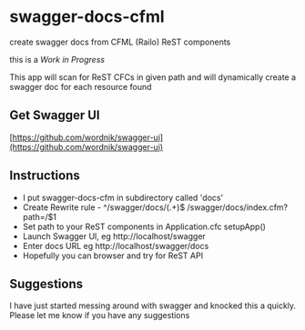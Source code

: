 swagger-docs-cfml
=================

create swagger docs from CFML (Railo) ReST components

this is a *Work in Progress*

This app will scan for ReST CFCs in given path and will dynamically create a swagger doc for each resource found

Get Swagger UI
--------------
[https://github.com/wordnik/swagger-ui](https://github.com/wordnik/swagger-ui)

Instructions
------------
* I put swagger-docs-cfm in subdirectory called 'docs'
* Create Rewrite rule - ^/swagger/docs/(.+)$ /swagger/docs/index.cfm?path=/$1
* Set path to your ReST components in Application.cfc setupApp()
* Launch Swagger UI, eg http://localhost/swagger
* Enter docs URL eg http://localhost/swagger/docs
* Hopefully you can browser and try for ReST API

Suggestions
-----------
I have just started messing around with swagger and knocked this a quickly. Please let me know if you have any suggestions

